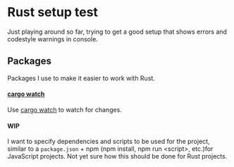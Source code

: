 # Rust setup test

Just playing around so far, trying to get a good setup that shows errors and codestyle warnings in console.

## Packages

Packages I use to make it easier to work with Rust.

#### [cargo watch](https://github.com/passcod/cargo-watch)

Use [cargo watch](https://github.com/passcod/cargo-watch) to watch for changes.

#### WIP

I want to specify dependencies and scripts to be used for the project, similar to a `package.json` + npm (npm install, npm run &lt;script>, etc.)for JavaScript projects. Not yet sure how this should be done for Rust projects.

